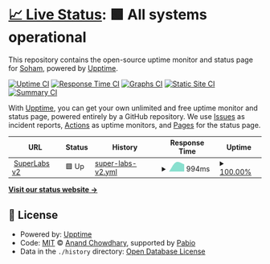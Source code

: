 # [📈 Live Status](https://soham901.github.io/upptime): <!--live status--> **🟩 All systems operational**

This repository contains the open-source uptime monitor and status page for [Soham](https://soham901.me), powered by [Upptime](https://github.com/upptime/upptime).

[![Uptime CI](https://github.com/soham901/upptime/workflows/Uptime%20CI/badge.svg)](https://github.com/soham901/upptime/actions?query=workflow%3A%22Uptime+CI%22)
[![Response Time CI](https://github.com/soham901/upptime/workflows/Response%20Time%20CI/badge.svg)](https://github.com/soham901/upptime/actions?query=workflow%3A%22Response+Time+CI%22)
[![Graphs CI](https://github.com/soham901/upptime/workflows/Graphs%20CI/badge.svg)](https://github.com/soham901/upptime/actions?query=workflow%3A%22Graphs+CI%22)
[![Static Site CI](https://github.com/soham901/upptime/workflows/Static%20Site%20CI/badge.svg)](https://github.com/soham901/upptime/actions?query=workflow%3A%22Static+Site+CI%22)
[![Summary CI](https://github.com/soham901/upptime/workflows/Summary%20CI/badge.svg)](https://github.com/soham901/upptime/actions?query=workflow%3A%22Summary+CI%22)

With [Upptime](https://upptime.js.org), you can get your own unlimited and free uptime monitor and status page, powered entirely by a GitHub repository. We use [Issues](https://github.com/soham901/upptime/issues) as incident reports, [Actions](https://github.com/soham901/upptime/actions) as uptime monitors, and [Pages](https://soham901.github.io/upptime) for the status page.

<!--start: status pages-->
<!-- This summary is generated by Upptime (https://github.com/upptime/upptime) -->
<!-- Do not edit this manually, your changes will be overwritten -->
<!-- prettier-ignore -->
| URL | Status | History | Response Time | Uptime |
| --- | ------ | ------- | ------------- | ------ |
| <img alt="" src="https://icons.duckduckgo.com/ip3/superlabs-v2.onrender.com.ico" height="13"> [SuperLabs v2](https://superlabs-v2.onrender.com) | 🟩 Up | [super-labs-v2.yml](https://github.com/soham901/upptime/commits/HEAD/history/super-labs-v2.yml) | <details><summary><img alt="Response time graph" src="./graphs/super-labs-v2/response-time-week.png" height="20"> 994ms</summary><br><a href="https://soham901.github.io/upptime/history/super-labs-v2"><img alt="Response time 994" src="https://img.shields.io/endpoint?url=https%3A%2F%2Fraw.githubusercontent.com%2Fsoham901%2Fupptime%2FHEAD%2Fapi%2Fsuper-labs-v2%2Fresponse-time.json"></a><br><a href="https://soham901.github.io/upptime/history/super-labs-v2"><img alt="24-hour response time 994" src="https://img.shields.io/endpoint?url=https%3A%2F%2Fraw.githubusercontent.com%2Fsoham901%2Fupptime%2FHEAD%2Fapi%2Fsuper-labs-v2%2Fresponse-time-day.json"></a><br><a href="https://soham901.github.io/upptime/history/super-labs-v2"><img alt="7-day response time 994" src="https://img.shields.io/endpoint?url=https%3A%2F%2Fraw.githubusercontent.com%2Fsoham901%2Fupptime%2FHEAD%2Fapi%2Fsuper-labs-v2%2Fresponse-time-week.json"></a><br><a href="https://soham901.github.io/upptime/history/super-labs-v2"><img alt="30-day response time 994" src="https://img.shields.io/endpoint?url=https%3A%2F%2Fraw.githubusercontent.com%2Fsoham901%2Fupptime%2FHEAD%2Fapi%2Fsuper-labs-v2%2Fresponse-time-month.json"></a><br><a href="https://soham901.github.io/upptime/history/super-labs-v2"><img alt="1-year response time 994" src="https://img.shields.io/endpoint?url=https%3A%2F%2Fraw.githubusercontent.com%2Fsoham901%2Fupptime%2FHEAD%2Fapi%2Fsuper-labs-v2%2Fresponse-time-year.json"></a></details> | <details><summary><a href="https://soham901.github.io/upptime/history/super-labs-v2">100.00%</a></summary><a href="https://soham901.github.io/upptime/history/super-labs-v2"><img alt="All-time uptime 100.00%" src="https://img.shields.io/endpoint?url=https%3A%2F%2Fraw.githubusercontent.com%2Fsoham901%2Fupptime%2FHEAD%2Fapi%2Fsuper-labs-v2%2Fuptime.json"></a><br><a href="https://soham901.github.io/upptime/history/super-labs-v2"><img alt="24-hour uptime 100.00%" src="https://img.shields.io/endpoint?url=https%3A%2F%2Fraw.githubusercontent.com%2Fsoham901%2Fupptime%2FHEAD%2Fapi%2Fsuper-labs-v2%2Fuptime-day.json"></a><br><a href="https://soham901.github.io/upptime/history/super-labs-v2"><img alt="7-day uptime 100.00%" src="https://img.shields.io/endpoint?url=https%3A%2F%2Fraw.githubusercontent.com%2Fsoham901%2Fupptime%2FHEAD%2Fapi%2Fsuper-labs-v2%2Fuptime-week.json"></a><br><a href="https://soham901.github.io/upptime/history/super-labs-v2"><img alt="30-day uptime 100.00%" src="https://img.shields.io/endpoint?url=https%3A%2F%2Fraw.githubusercontent.com%2Fsoham901%2Fupptime%2FHEAD%2Fapi%2Fsuper-labs-v2%2Fuptime-month.json"></a><br><a href="https://soham901.github.io/upptime/history/super-labs-v2"><img alt="1-year uptime 100.00%" src="https://img.shields.io/endpoint?url=https%3A%2F%2Fraw.githubusercontent.com%2Fsoham901%2Fupptime%2FHEAD%2Fapi%2Fsuper-labs-v2%2Fuptime-year.json"></a></details>

<!--end: status pages-->

[**Visit our status website →**](https://soham901.github.io/upptime)

## 📄 License

- Powered by: [Upptime](https://github.com/upptime/upptime)
- Code: [MIT](./LICENSE) © [Anand Chowdhary](https://anandchowdhary.com), supported by [Pabio](https://pabio.com)
- Data in the `./history` directory: [Open Database License](https://opendatacommons.org/licenses/odbl/1-0/)
